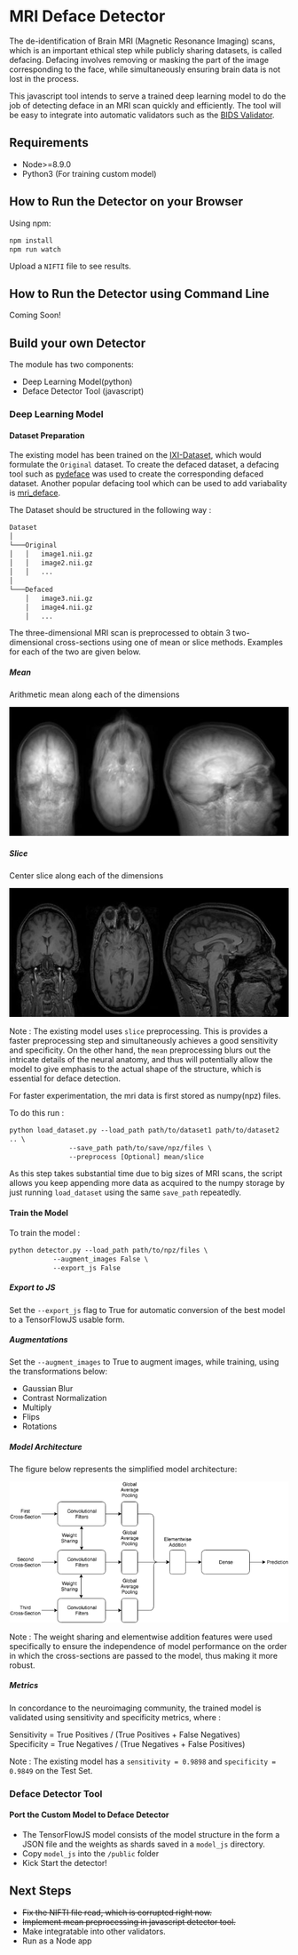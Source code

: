 # MRI Deface Detector

The de-identification of Brain MRI (Magnetic Resonance Imaging) scans, which is an important ethical step while publicly sharing datasets, is called defacing. Defacing involves removing or masking the part of the image corresponding to the face, while simultaneously ensuring brain data is not lost in the process.

This javascript tool intends to serve a trained deep learning model to do the job of detecting deface in an MRI scan quickly and efficiently. The tool will be easy to integrate into automatic validators such as the [BIDS Validator](https://github.com/INCF/bids-validator).

## Requirements
- Node>=8.9.0
- Python3 (For training custom model)

## How to Run the Detector on your Browser

Using npm:

```
npm install
npm run watch
```

Upload a `NIFTI` file to see results.

## How to Run the Detector using Command Line

Coming Soon!

## Build your own Detector

The module has two components:

- Deep Learning Model(python)
- Deface Detector Tool (javascript)

### Deep Learning Model

#### Dataset Preparation

The existing model has been trained on the [IXI-Dataset](http://brain-development.org/ixi-dataset/), which would formulate the `Original` dataset. To create the defaced dataset, a defacing tool such as [pydeface](https://github.com/poldracklab/pydeface) was used to create the corresponding defaced dataset. Another popular defacing tool which can be used to add variabality is [mri_deface](https://surfer.nmr.mgh.harvard.edu/fswiki/mri_deface).

The Dataset should be structured in the following way : 

```
Dataset
│
└───Original
│   │	image1.nii.gz 
│   │	image2.nii.gz 
│   │	...
│
└───Defaced
    │	image3.nii.gz 
    │	image4.nii.gz
    │	...
```

The three-dimensional MRI scan is preprocessed to obtain 3 two-dimensional cross-sections using one of mean or slice methods. Examples for each of the two are given below.

##### Mean
Arithmetic mean along each of the dimensions

![mean](assets/undefaced_mean.jpg)

##### Slice
Center slice along each of the dimensions

![slice](assets/undefaced_slice.jpg)

Note : The existing model uses `slice` preprocessing. This is provides a faster preprocessing step and simultaneously achieves a good sensitivity and specificity.
On the other hand, the `mean` preprocessing blurs out the intricate details of the neural anatomy, and thus will potentially allow the model to give emphasis to the actual shape of the structure, which is essential for deface detection.

For faster experimentation, the mri data is first stored as numpy(npz) files.

To do this run :

```
python load_dataset.py --load_path path/to/dataset1 path/to/dataset2 .. \
		       --save_path path/to/save/npz/files \
		       --preprocess [Optional] mean/slice
```

As this step takes substantial time due to big sizes of MRI scans, the script allows you keep appending more data as acquired to the numpy storage by just running `load_dataset` using the same `save_path` repeatedly.

#### Train the Model

To train the model :

```
python detector.py --load_path path/to/npz/files \
		   --augment_images False \
		   --export_js False
```

##### Export to JS
Set the `--export_js` flag to True for automatic conversion of the best model to a TensorFlowJS usable form.

##### Augmentations
Set the `--augment_images` to True to augment images, while training, using the transformations below:
- Gaussian Blur
- Contrast Normalization
- Multiply
- Flips
- Rotations

##### Model Architecture
The figure below represents the simplified model architecture:

![Model Architecture](assets/model_architecture.png)

Note : The weight sharing and elementwise addition features were used specifically to ensure the independence of model performance on the order in which the cross-sections are passed to the model, thus making it more robust.

##### Metrics

In concordance to the neuroimaging community, the trained model is validated using sensitivity and specificity metrics, where :

Sensitivity = True Positives / (True Positives + False Negatives)\
Specificity = True Negatives / (True Negatives + False Positives)

Note : The existing model has a `sensitivity = 0.9898` and `specificity = 0.9849` on the Test Set.

### Deface Detector Tool

#### Port the Custom Model to Deface Detector

- The TensorFlowJS model consists of the model structure in the form a JSON file and the weights as shards saved in a `model_js` directory.
- Copy `model_js` into the `/public` folder
- Kick Start the detector!

## Next Steps

- ~~Fix the NIFTI file read, which is corrupted right now.~~
- ~~Implement mean preprocessing in javascript detector tool.~~
- Make integratable into other validators.
- Run as a Node app
